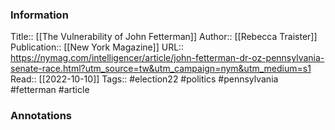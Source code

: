
### Information
Title:: [[The Vulnerability of John Fetterman]]
Author:: [[Rebecca Traister]]
Publication:: [[New York Magazine]]
URL:: https://nymag.com/intelligencer/article/john-fetterman-dr-oz-pennsylvania-senate-race.html?utm_source=tw&utm_campaign=nym&utm_medium=s1
Read:: [[2022-10-10]]
Tags:: #election22 #politics #pennsylvania #fetterman
#article

### Annotations
